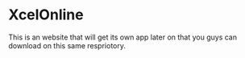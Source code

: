 # XcelOnline
This is an website that will get its own app later on that you guys can download on this same respriotory.
